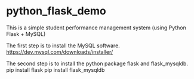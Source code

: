 # python_flask_demo
This is a simple student performance management system (using Python Flask + MySQL)

The first step is to install the MySQL software.
https://dev.mysql.com/downloads/installer/

The second step is to install the python package flask and flask_mysqldb.
pip install flask
pip install flask_mysqldb

